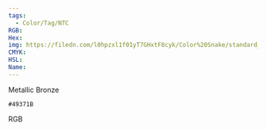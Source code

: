```yaml
---
tags:
  - Color/Tag/NTC
RGB:
Hex:
img: https://filedn.com/l0hpzxl1f01yT7GHxtF8cyk/Color%20Snake/standard_csv_to_svg/%23/49371B.svg
CMYK:
HSL:
Name:
---
```

Metallic Bronze
```palette
#49371B
```
RGB

